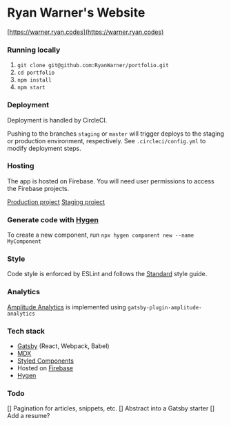 # Ryan Warner's Website

[https://warner.ryan.codes](https://warner.ryan.codes)

### Running locally

1. `git clone git@github.com:RyanWarner/portfolio.git`
1. `cd portfolio`
1. `npm install`
1. `npm start`

### Deployment

Deployment is handled by CircleCI.

Pushing to the branches `staging` or `master` will trigger deploys to the staging or production environment, respectively. See `.circleci/config.yml` to modify deployment steps.

### Hosting

The app is hosted on Firebase. You will need user permissions to access the Firebase projects.

[Production project](https://console.firebase.google.com/u/0/project/warner-codes/overview)
[Staging project](https://console.firebase.google.com/u/0/project/warner-codes-staging/overview)

### Generate code with [Hygen](hygen.io)

To create a new component, run `npx hygen component new --name MyComponent`

### Style

Code style is enforced by ESLint and follows the [Standard](https://standardjs.com/) style guide.

### Analytics

[Amplitude Analytics](https://amplitude.com/) is implemented using `gatsby-plugin-amplitude-analytics`

### Tech stack

- [Gatsby](gatsbyjs.org) (React, Webpack, Babel)
- [MDX](https://mdxjs.com/)
- [Styled Components](styled-components.com)
- Hosted on [Firebase](https://firebase.google.com/)
- [Hygen](hygen.io)


### Todo

[] Pagination for articles, snippets, etc.
[] Abstract into a Gatsby starter
[] Add a resume?
